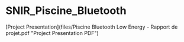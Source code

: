 # SNIR_Piscine_Bluetooth
[Project Presentation](files/Piscine Bluetooth Low Energy - Rapport de projet.pdf "Project Presentation PDF")
